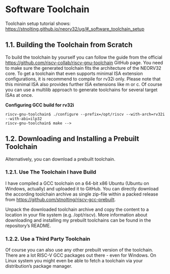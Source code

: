 # Software Toolchain

Toolchain setup tutorial shows: https://stnolting.github.io/neorv32/ug/#_software_toolchain_setup

## **1.1.** Building the Toolchain from Scratch
To build the toolchain by yourself you can follow the guide from the official https://github.com/riscv-collab/riscv-gnu-toolchain GitHub page. You need to make sure the generated toolchain fits the architecture of the NEORV32 core. To get a toolchain that even supports minimal ISA extension configurations, it is recommend to compile for rv32i only. Please note that this minimal ISA also provides further ISA extensions like m or c. Of course you can use a multilib approach to generate toolchains for several target ISAs at once.

**Configuring GCC build for rv32i**
```
riscv-gnu-toolchain$ ./configure --prefix=/opt/riscv --with-arch=rv32i --with-abi=ilp32
riscv-gnu-toolchain$ make -->
```

## **1.2. Downloading and Installing a Prebuilt Toolchain**
Alternatively, you can download a prebuilt toolchain.

### **1.2.1. Use The Toolchain I have Build**
I have compiled a GCC toolchain on a 64-bit x86 Ubuntu (Ubuntu on Windows, actually) and uploaded it to GitHub. You can directly download the according toolchain archive as single zip-file within a packed release from https://github.com/stnolting/riscv-gcc-prebuilt.

Unpack the downloaded toolchain archive and copy the content to a location in your file system (e.g. /opt/riscv). More information about downloading and installing my prebuilt toolchains can be found in the repository’s README.

### 1.2.2. Use a Third Party Toolchain
Of course you can also use any other prebuilt version of the toolchain. There are a lot RISC-V GCC packages out there - even for Windows. On Linux system you might even be able to fetch a toolchain via your distribution’s package manager.
